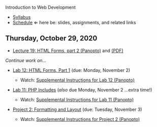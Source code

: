 Introduction to Web Development

- [Syllabus](syllabus.md)
- [Schedule](schedule.md)   &lArr; here be: slides, assignments, and related links

## Thursday, October 29, 2020

- [Lecture 19: HTML Forms, part 2 (Panopto)](https://rochester.hosted.panopto.com/Panopto/Pages/Viewer.aspx?id=29a7d1af-a5d9-4979-99df-ac6200f7b440) and [(PDF)](19-html-forms2/html-forms2.pdf)

*Continue work on...*

- [Lab 12: HTML Forms, Part 1](lab12-html-forms1/instructions.md) (due: Monday, November 2)
  - Watch: [Supplemental Instructions for Lab 12 (Panopto)](https://rochester.hosted.panopto.com/Panopto/Pages/Viewer.aspx?id=7a98d86b-85bd-4e01-8829-ac62001be21d)

- [Lab 11: PHP Includes](lab11-php-includes/instructions.md) (*also* due Monday, November 2 ...extra time!)
  - Watch: [Supplemental Instructions for Lab 11 (Panopto)](https://rochester.hosted.panopto.com/Panopto/Pages/Viewer.aspx?id=7b15e4fd-4251-4541-a71f-ac6000d60f5d)

- [Project 2: Formatting and Layout](project02-formatting-and-layout/instructions.md) (due: Tuesday, November 3)
  - Watch: [Supplemental Instructions for Project 2 (Panopto)](https://rochester.hosted.panopto.com/Panopto/Pages/Viewer.aspx?id=c0f01af1-649c-41c6-8ed8-ac46013c89a9)
